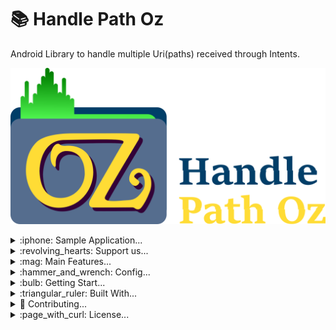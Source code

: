 # :books: Handle Path Oz

Android Library to handle multiple Uri(paths) received through Intents.


![](gitresources/logo_git.png)



<details>
  <summary markdown="span"> :iphone: Sample Application...</summary>
  
   ## :iphone: Sample Application
  
   ### :octocat: Download
   You can download the sample application [here](https://github.com/onimur/handle-path-oz/raw/master/app/build/outputs/apk/release/HandlePathOZ.apk).

   ### :octocat: Install by Google Play 
   <p align="center">
   <a target="_blank" href="">
   <img width="25%" alt="Check HandlePathOz on Google Play" src="https://play.google.com/intl/en_gb/badges/static/images/badges/en_badge_web_generic.png"/>
   </a>
  </p>

   ---
   
</details>

<details>
  <summary markdown="span"> :revolving_hearts: Support us...</summary>

  ## :revolving_hearts: Support us
  
  ---

</details>

<details>
  <summary markdown="span"> :mag: Main Features...</summary>

  ## :mag: Main Features
  
  ---
  
</details>


<details>
  <summary markdown="span">:hammer_and_wrench: Config...</summary>
  
  ## :hammer_and_wrench: Config
  
  ### :gear: Installation 
  ```Add to gradle```
  
  ### :bar_chart: Usage
  ```Any config```
  
  ---
  
</details>


<details>
  <summary markdown="span">:bulb: Getting Start...</summary>
  
  ## :bulb: Getting Start
  
  ### :bomb: Initialization
  
  ### :video_game: Controller
  
  ---
  
</details>

<details>
  <summary markdown="span">:triangular_ruler: Built With...</summary>
  
  ## :triangular_ruler: Built With
  
  * [Android Studio 4.0](https://developer.android.com/studio)
  
  ---
  
</details>


<details>
  <summary markdown="span">🧩 Contributing...</summary>
  
  ## 🧩 Contributing

  This project is open-source, so feel free to share your ideas and changes to improve the project. 
  
  ---
  
</details>


<details>
  <summary markdown="span">:page_with_curl: License...</summary>
  
  ## :page_with_curl: License
 
    Copyright (c) 2020, HandlePathOz.

    Licensed under the Apache License, Version 2.0 (the "License");
    you may not use this file except in compliance with the License.
    You may obtain a copy of the License at

    http://www.apache.org/licenses/LICENSE-2.0

    Unless required by applicable law or agreed to in writing, software
    distributed under the License is distributed on an "AS IS" BASIS,
    WITHOUT WARRANTIES OR CONDITIONS OF ANY KIND, either express or implied.
    See the License for the specific language governing permissions and
    limitations under the License.

  * [Apache License 2.0](gitresources/LICENSE.md)
  
  ---
  
</details>
